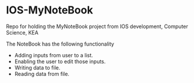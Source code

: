 # IOS-MyNoteBook
Repo for holding the MyNoteBook project from IOS development, Computer Science, KEA

The NoteBook has the following functionality
- Adding inputs from user to a list.
- Enabling the user to edit those inputs.
- Writing data to file.
- Reading data from file.
